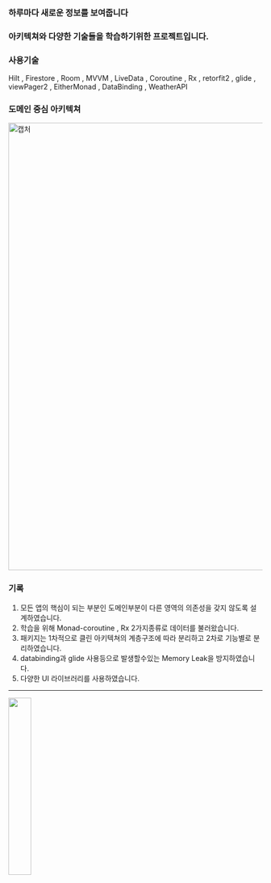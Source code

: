 ### 하루마다 새로운 정보를 보여줍니다
### 아키텍쳐와 다양한 기술들을 학습하기위한 프로젝트입니다.

### 사용기술
Hilt , Firestore , Room , MVVM , LiveData , Coroutine , Rx , retorfit2 , glide , viewPager2 , EitherMonad , DataBinding , WeatherAPI


### 도메인 중심 아키텍쳐
<img width="887" alt="캡처" src="https://user-images.githubusercontent.com/65164183/119759889-ff98f500-bee3-11eb-8d9c-7516f9336a80.PNG">

### 기록
1. 모든 앱의 핵심이 되는 부분인 도메인부분이 다른 영역의 의존성을 갖지 않도록 설계하였습니다.
2. 학습을 위해 Monad-coroutine , Rx  2가지종류로 데이터를 불러왔습니다.
3. 패키지는 1차적으로 클린 아키텍쳐의 계층구조에 따라 분리하고 2차로 기능별로 분리하였습니다.
4. databinding과 glide 사용등으로 발생할수있는 Memory Leak을 방지하였습니다.
5. 다양한 UI 라이브러리를 사용하였습니다.

***

<img src="https://user-images.githubusercontent.com/65164183/120931628-6791db80-c72d-11eb-81cc-4461b6eb8fee.gif" width="30%" height="30%"/>
